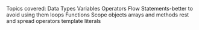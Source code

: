 Topics covered:
Data Types
Variables
Operators
Flow Statements-better to avoid using them
loops
Functions
Scope
objects
arrays and methods
rest and spread operators
template literals